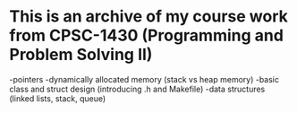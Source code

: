 # This is an archive of my course work from CPSC-1430 (Programming and Problem Solving II)
-pointers
-dynamically allocated memory (stack vs heap memory)
-basic class and struct design (introducing .h and Makefile)
-data structures (linked lists, stack, queue)
